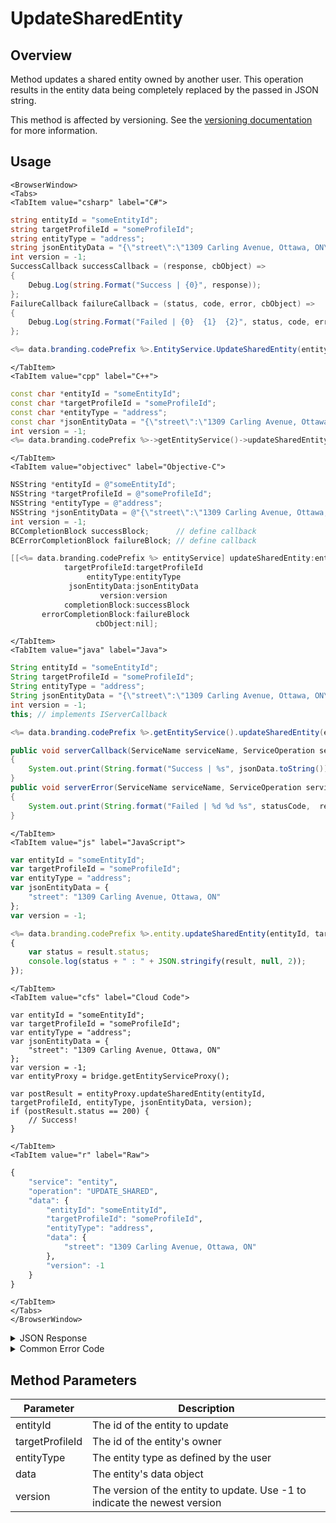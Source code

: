# UpdateSharedEntity
## Overview
Method updates a shared entity owned by another user. This operation results in the entity data being completely replaced by the passed in JSON string.

This method is affected by versioning. See the [versioning documentation](/api/appendix/version) for more information.

<PartialServop service_name="entity" operation_name="UPDATE_SHARED" />

## Usage

```mdx-code-block
<BrowserWindow>
<Tabs>
<TabItem value="csharp" label="C#">
```

```csharp
string entityId = "someEntityId";
string targetProfileId = "someProfileId";
string entityType = "address";
string jsonEntityData = "{\"street\":\"1309 Carling Avenue, Ottawa, ON\"}";
int version = -1;
SuccessCallback successCallback = (response, cbObject) =>
{
    Debug.Log(string.Format("Success | {0}", response));
};
FailureCallback failureCallback = (status, code, error, cbObject) =>
{
    Debug.Log(string.Format("Failed | {0}  {1}  {2}", status, code, error));
};

<%= data.branding.codePrefix %>.EntityService.UpdateSharedEntity(entityId, targetProfileId, entityType, jsonEntityData, version, successCallback, failureCallback);
```

```mdx-code-block
</TabItem>
<TabItem value="cpp" label="C++">
```

```cpp
const char *entityId = "someEntityId";
const char *targetProfileId = "someProfileId";
const char *entityType = "address";
const char *jsonEntityData = "{\"street\":\"1309 Carling Avenue, Ottawa, ON\"}";
int version = -1;
<%= data.branding.codePrefix %>->getEntityService()->updateSharedEntity(entityId, targetProfileId, entityType, jsonEntityData, version, this);
```

```mdx-code-block
</TabItem>
<TabItem value="objectivec" label="Objective-C">
```

```objectivec
NSString *entityId = @"someEntityId";
NSString *targetProfileId = @"someProfileId";
NSString *entityType = @"address";
NSString *jsonEntityData = @"{\"street\":\"1309 Carling Avenue, Ottawa, ON\"}";
int version = -1;
BCCompletionBlock successBlock;      // define callback
BCErrorCompletionBlock failureBlock; // define callback

[[<%= data.branding.codePrefix %> entityService] updateSharedEntity:entityId
            targetProfileId:targetProfileId
                 entityType:entityType
             jsonEntityData:jsonEntityData
                    version:version
            completionBlock:successBlock
       errorCompletionBlock:failureBlock
                   cbObject:nil];
```

```mdx-code-block
</TabItem>
<TabItem value="java" label="Java">
```

```java
String entityId = "someEntityId";
String targetProfileId = "someProfileId";
String entityType = "address";
String jsonEntityData = "{\"street\":\"1309 Carling Avenue, Ottawa, ON\"}";
int version = -1;
this; // implements IServerCallback

<%= data.branding.codePrefix %>.getEntityService().updateSharedEntity(entityId, targetProfileId, entityType, jsonEntityData, version, this);

public void serverCallback(ServiceName serviceName, ServiceOperation serviceOperation, JSONObject jsonData)
{
    System.out.print(String.format("Success | %s", jsonData.toString()));
}
public void serverError(ServiceName serviceName, ServiceOperation serviceOperation, int statusCode, int reasonCode, String jsonError)
{
    System.out.print(String.format("Failed | %d %d %s", statusCode,  reasonCode, jsonError.toString()));
}
```

```mdx-code-block
</TabItem>
<TabItem value="js" label="JavaScript">
```

```javascript
var entityId = "someEntityId";
var targetProfileId = "someProfileId";
var entityType = "address";
var jsonEntityData = {
    "street": "1309 Carling Avenue, Ottawa, ON"
};
var version = -1;

<%= data.branding.codePrefix %>.entity.updateSharedEntity(entityId, targetProfileId, entityType, jsonEntityData, version, result =>
{
	var status = result.status;
	console.log(status + " : " + JSON.stringify(result, null, 2));
});
```

```mdx-code-block
</TabItem>
<TabItem value="cfs" label="Cloud Code">
```

```cfscript
var entityId = "someEntityId";
var targetProfileId = "someProfileId";
var entityType = "address";
var jsonEntityData = {
    "street": "1309 Carling Avenue, Ottawa, ON"
};
var version = -1;
var entityProxy = bridge.getEntityServiceProxy();

var postResult = entityProxy.updateSharedEntity(entityId, targetProfileId, entityType, jsonEntityData, version);
if (postResult.status == 200) {
    // Success!
}
```

```mdx-code-block
</TabItem>
<TabItem value="r" label="Raw">
```

```r
{
	"service": "entity",
	"operation": "UPDATE_SHARED",
	"data": {
		"entityId": "someEntityId",
		"targetProfileId": "someProfileId",
		"entityType": "address",
		"data": {
			"street": "1309 Carling Avenue, Ottawa, ON"
		},
		"version": -1
	}
}
```

```mdx-code-block
</TabItem>
</Tabs>
</BrowserWindow>
```

<details>
<summary>JSON Response</summary>

```json
{
	"status": 200,
	"data": {
		"entityId": "113db68a-48ad-4fc9-9f44-5fd36fc6445f",
		"entityType": "person",
		"version": 1,
		"data": {
			"name": "john",
			"age": 30
		},
		"acl": {
			"other": 0
		},
		"createdAt": 1395943044322,
		"updatedAt": 1395943044322
	}
}
```
</details>

<details>
<summary>Common Error Code</summary>

### Status Codes
Code | Name | Description
---- | ---- | -----------
40332 | UPDATE_FAILED | An update operation failed. Used for entities, global entities, and updates on the user.

</details>


## Method Parameters
Parameter | Description
--------- | -----------
entityId | The id of the entity to update
targetProfileId | The id of the entity's owner
entityType | The entity type as defined by the user
data | The entity's data object
version | The version of the entity to update. Use -1 to indicate the newest version
#
